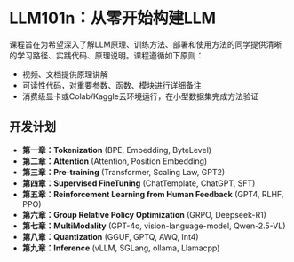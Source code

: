 # LLM101n：从零开始构建LLM

课程旨在为希望深入了解LLM原理、训练方法、部署和使用方法的同学提供清晰的学习路径、实践代码、原理说明。课程遵循如下原则：
- 视频、文档提供原理讲解
- 可读性代码，对重要参数、函数、模块进行详细备注
- 消费级显卡或Colab/Kaggle云环境运行，在小型数据集完成方法验证

## 开发计划
- **第一章：Tokenization** (BPE, Embedding, ByteLevel)
- **第二章：Attention** (Attention, Position Embedding)
- **第三章：Pre-training** (Transformer, Scaling Law, GPT2)
- **第四章：Supervised FineTuning** (ChatTemplate, ChatGPT, SFT)
- **第五章：Reinforcement Learning from Human Feedback** (GPT4, RLHF, PPO)
- **第六章：Group Relative Policy Optimization** (GRPO, Deepseek-R1)
- **第七章：MultiModality** (GPT-4o, vision-language-model, Qwen-2.5-VL)
- **第八章：Quantization** (GGUF, GPTQ, AWQ, Int4)
- **第九章：Inference** (vLLM, SGLang, ollama, Llamacpp)

